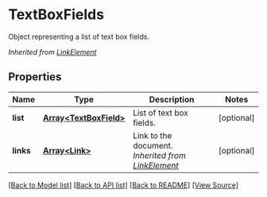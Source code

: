 ﻿# TextBoxFields
Object representing a list of text box fields.

*Inherited from [LinkElement](LinkElement.md)*
## Properties
Name | Type | Description | Notes
------------ | ------------- | ------------- | -------------
**list** | [**Array&lt;TextBoxField&gt;**](TextBoxField.md) | List of text box fields. | [optional]
**links** | [**Array&lt;Link&gt;**](Link.md) | Link to the document.<br />*Inherited from [LinkElement](LinkElement.md)* | [optional]

[[Back to Model list]](../README.md#documentation-for-models) [[Back to API list]](../README.md#documentation-for-api-endpoints) [[Back to README]](../README.md) [[View Source]](../src/models/textBoxFields.ts)

